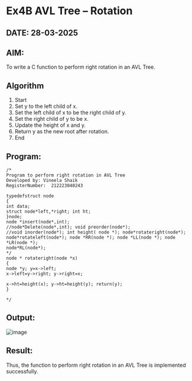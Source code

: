 # Ex4B AVL Tree – Rotation
## DATE: 28-03-2025
## AIM:
To write a C function to perform right rotation in an AVL Tree.

## Algorithm
1.	Start
2.	Set y to the left child of x.
3.	Set the left child of x to be the right child of y.
4.	Set the right child of y to be x.
5.	Update the height of x and y.
6.	Return y as the new root after rotation.
7.	End

## Program:
```
/*
Program to perform right rotation in AVL Tree
Developed by: Vineela Shaik
RegisterNumber:  212223040243

typedefstruct node
{
int data;
struct node*left,*right; int ht;
}node;
node *insert(node*,int);
//node*Delete(node*,int); void preorder(node*);
//void inorder(node*); int height( node *); node*rotateright(node*); node*rotateleft(node*); node *RR(node *); node *LL(node *); node *LR(node *);
node*RL(node*);
*/
node * rotateright(node *x)
{
node *y; y=x->left;
x->left=y->right; y->right=x;
 
x->ht=height(x); y->ht=height(y); return(y);
}

*/
```

## Output:

![image](https://github.com/user-attachments/assets/dbad47a2-5264-4dd7-b9cd-47960a07b692)



## Result:
Thus, the function to perform right rotation in an AVL Tree is implemented successfully.
